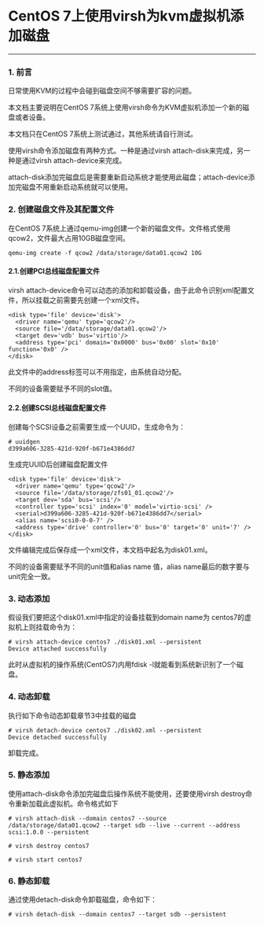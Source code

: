 # CentOS 7上使用virsh为kvm虚拟机添加磁盘
-----

### 1. 前言

日常使用KVM的过程中会碰到磁盘空间不够需要扩容的问题。

本文档主要说明在CentOS 7系统上使用virsh命令为KVM虚拟机添加一个新的磁盘或者设备。

本文档只在CentOS 7系统上测试通过，其他系统请自行测试。

使用virsh命令添加磁盘有两种方式。一种是通过virsh attach-disk来完成，另一种是通过virsh attach-device来完成。

attach-disk添加完磁盘后是需要重新启动系统才能使用此磁盘；attach-device添加完磁盘不用重新启动系统就可以使用。

### 2. 创建磁盘文件及其配置文件

在CentOS 7系统上通过qemu-img创建一个新的磁盘文件。文件格式使用qcow2，文件最大占用10GB磁盘空间。

	qemu-img create -f qcow2 /data/storage/data01.qcow2 10G


#### 2.1.创建PCI总线磁盘配置文件

virsh attach-device命令可以动态的添加和卸载设备，由于此命令识别xml配置文件，所以挂载之前需要先创建一个xml文件。

	<disk type='file' device='disk'>
	  <driver name='qemu' type='qcow2'/>
	  <source file='/data/storage/data01.qcow2'/>
	  <target dev='vdb' bus='virtio'/>
	  <address type='pci' domain='0x0000' bus='0x00' slot='0x10' function='0x0' />
	</disk>

此文件中的address标签可以不用指定，由系统自动分配。

不同的设备需要赋予不同的slot值。

#### 2.2.创建SCSI总线磁盘配置文件

创建每个SCSI设备之前需要生成一个UUID，生成命令为：

	# uuidgen
	d399a606-3285-421d-920f-b671e4386dd7

生成完UUID后创建磁盘配置文件

	<disk type='file' device='disk'>
	  <driver name='qemu' type='qcow2'/>
	  <source file='/data/storage/zfs01_01.qcow2'/>
	  <target dev='sda' bus='scsi'/>
	  <controller type='scsi' index='0' model='virtio-scsi' />
	  <serial>d399a606-3285-421d-920f-b671e4386dd7</serial>
	  <alias name='scsi0-0-0-7' />
	  <address type='drive' controller='0' bus='0' target='0' unit='7' />
	</disk>

文件编辑完成后保存成一个xml文件，本文档中起名为disk01.xml。

不同的设备需要赋予不同的unit值和alias name 值，alias name最后的数字要与unit完全一致。

### 3. 动态添加

假设我们要把这个disk01.xml中指定的设备挂载到domain name为 centos7的虚拟机上则挂载命令为：

	# virsh attach-device centos7 ./disk01.xml --persistent
	Device attached successfully

此时从虚拟机的操作系统(CentOS7)内用fdisk -l就能看到系统新识别了一个磁盘。

### 4. 动态卸载

执行如下命令动态卸载章节3中挂载的磁盘

	# virsh detach-device centos7 ./disk02.xml --persistent
	Device detached successfully

卸载完成。	

### 5. 静态添加

使用attach-disk命令添加完磁盘后操作系统不能使用，还要使用virsh destroy命令重新加载此虚拟机。命令格式如下

	# virsh attach-disk --domain centos7 --source /data/storage/data01.qcow2 --target sdb --live --current --address scsi:1.0.0 --persistent

	# virsh destroy centos7

	# virsh start centos7
	

### 6. 静态卸载

通过使用detach-disk命令卸载磁盘，命令如下：

	# virsh detach-disk --domain centos7 --target sdb --persistent
